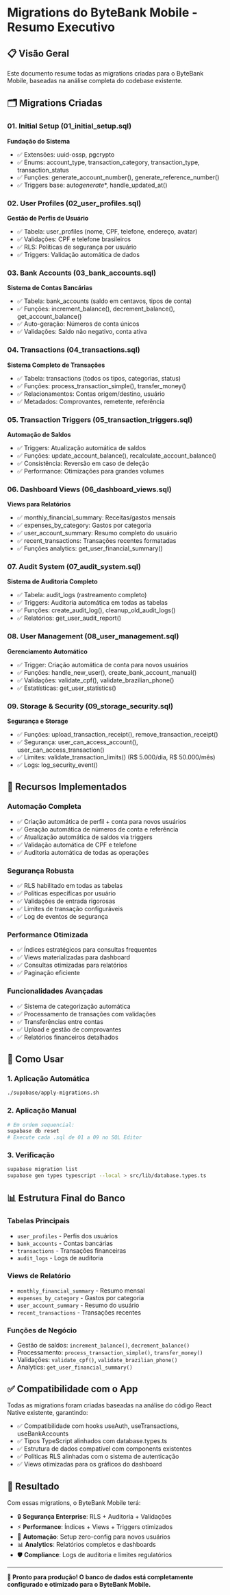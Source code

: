 # Migrations do ByteBank Mobile - Resumo Executivo

## 📋 Visão Geral

Este documento resume todas as migrations criadas para o ByteBank Mobile, baseadas na análise completa do codebase existente.

## 🗂️ Migrations Criadas

### 01. Initial Setup (01_initial_setup.sql)

**Fundação do Sistema**

- ✅ Extensões: uuid-ossp, pgcrypto
- ✅ Enums: account_type, transaction_category, transaction_type, transaction_status
- ✅ Funções: generate_account_number(), generate_reference_number()
- ✅ Triggers base: auto*generate*\*, handle_updated_at()

### 02. User Profiles (02_user_profiles.sql)

**Gestão de Perfis de Usuário**

- ✅ Tabela: user_profiles (nome, CPF, telefone, endereço, avatar)
- ✅ Validações: CPF e telefone brasileiros
- ✅ RLS: Políticas de segurança por usuário
- ✅ Triggers: Validação automática de dados

### 03. Bank Accounts (03_bank_accounts.sql)

**Sistema de Contas Bancárias**

- ✅ Tabela: bank_accounts (saldo em centavos, tipos de conta)
- ✅ Funções: increment_balance(), decrement_balance(), get_account_balance()
- ✅ Auto-geração: Números de conta únicos
- ✅ Validações: Saldo não negativo, conta ativa

### 04. Transactions (04_transactions.sql)

**Sistema Completo de Transações**

- ✅ Tabela: transactions (todos os tipos, categorias, status)
- ✅ Funções: process_transaction_simple(), transfer_money()
- ✅ Relacionamentos: Contas origem/destino, usuário
- ✅ Metadados: Comprovantes, remetente, referência

### 05. Transaction Triggers (05_transaction_triggers.sql)

**Automação de Saldos**

- ✅ Triggers: Atualização automática de saldos
- ✅ Funções: update_account_balance(), recalculate_account_balance()
- ✅ Consistência: Reversão em caso de deleção
- ✅ Performance: Otimizações para grandes volumes

### 06. Dashboard Views (06_dashboard_views.sql)

**Views para Relatórios**

- ✅ monthly_financial_summary: Receitas/gastos mensais
- ✅ expenses_by_category: Gastos por categoria
- ✅ user_account_summary: Resumo completo do usuário
- ✅ recent_transactions: Transações recentes formatadas
- ✅ Funções analytics: get_user_financial_summary()

### 07. Audit System (07_audit_system.sql)

**Sistema de Auditoria Completo**

- ✅ Tabela: audit_logs (rastreamento completo)
- ✅ Triggers: Auditoria automática em todas as tabelas
- ✅ Funções: create_audit_log(), cleanup_old_audit_logs()
- ✅ Relatórios: get_user_audit_report()

### 08. User Management (08_user_management.sql)

**Gerenciamento Automático**

- ✅ Trigger: Criação automática de conta para novos usuários
- ✅ Funções: handle_new_user(), create_bank_account_manual()
- ✅ Validações: validate_cpf(), validate_brazilian_phone()
- ✅ Estatísticas: get_user_statistics()

### 09. Storage & Security (09_storage_security.sql)

**Segurança e Storage**

- ✅ Funções: upload_transaction_receipt(), remove_transaction_receipt()
- ✅ Segurança: user_can_access_account(), user_can_access_transaction()
- ✅ Limites: validate_transaction_limits() (R$ 5.000/dia, R$ 50.000/mês)
- ✅ Logs: log_security_event()

## 🎯 Recursos Implementados

### Automação Completa

- ✅ Criação automática de perfil + conta para novos usuários
- ✅ Geração automática de números de conta e referência
- ✅ Atualização automática de saldos via triggers
- ✅ Validação automática de CPF e telefone
- ✅ Auditoria automática de todas as operações

### Segurança Robusta

- ✅ RLS habilitado em todas as tabelas
- ✅ Políticas específicas por usuário
- ✅ Validações de entrada rigorosas
- ✅ Limites de transação configuráveis
- ✅ Log de eventos de segurança

### Performance Otimizada

- ✅ Índices estratégicos para consultas frequentes
- ✅ Views materializadas para dashboard
- ✅ Consultas otimizadas para relatórios
- ✅ Paginação eficiente

### Funcionalidades Avançadas

- ✅ Sistema de categorização automática
- ✅ Processamento de transações com validações
- ✅ Transferências entre contas
- ✅ Upload e gestão de comprovantes
- ✅ Relatórios financeiros detalhados

## 🔧 Como Usar

### 1. Aplicação Automática

```bash
./supabase/apply-migrations.sh
```

### 2. Aplicação Manual

```bash
# Em ordem sequencial:
supabase db reset
# Execute cada .sql de 01 a 09 no SQL Editor
```

### 3. Verificação

```bash
supabase migration list
supabase gen types typescript --local > src/lib/database.types.ts
```

## 📊 Estrutura Final do Banco

### Tabelas Principais

- `user_profiles` - Perfis dos usuários
- `bank_accounts` - Contas bancárias
- `transactions` - Transações financeiras
- `audit_logs` - Logs de auditoria

### Views de Relatório

- `monthly_financial_summary` - Resumo mensal
- `expenses_by_category` - Gastos por categoria
- `user_account_summary` - Resumo do usuário
- `recent_transactions` - Transações recentes

### Funções de Negócio

- Gestão de saldos: `increment_balance()`, `decrement_balance()`
- Processamento: `process_transaction_simple()`, `transfer_money()`
- Validações: `validate_cpf()`, `validate_brazilian_phone()`
- Analytics: `get_user_financial_summary()`

## ✅ Compatibilidade com o App

Todas as migrations foram criadas baseadas na análise do código React Native existente, garantindo:

- ✅ Compatibilidade com hooks useAuth, useTransactions, useBankAccounts
- ✅ Tipos TypeScript alinhados com database.types.ts
- ✅ Estrutura de dados compatível com components existentes
- ✅ Políticas RLS alinhadas com o sistema de autenticação
- ✅ Views otimizadas para os gráficos do dashboard

## 🎉 Resultado

Com essas migrations, o ByteBank Mobile terá:

- 🔒 **Segurança Enterprise**: RLS + Auditoria + Validações
- ⚡ **Performance**: Índices + Views + Triggers otimizados
- 🤖 **Automação**: Setup zero-config para novos usuários
- 📊 **Analytics**: Relatórios completos e dashboards
- 🛡️ **Compliance**: Logs de auditoria e limites regulatórios

---

**🚀 Pronto para produção! O banco de dados está completamente configurado e otimizado para o ByteBank Mobile.**
